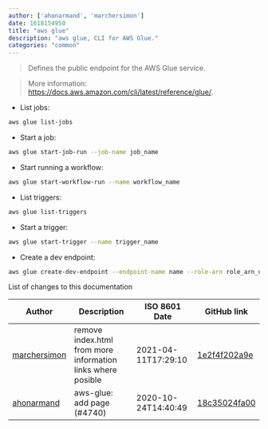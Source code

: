 ```yaml
---
author: ['ahonarmand', 'marchersimon']
date: 1618154950
title: "aws glue"
description: "aws glue, CLI for AWS Glue."
categories: "common"
---
```

> Defines the public endpoint for the AWS Glue service.

> More information: <https://docs.aws.amazon.com/cli/latest/reference/glue/>.

- List jobs:

```bash
aws glue list-jobs
```

- Start a job:

```bash
aws glue start-job-run --job-name job_name
```

- Start running a workflow:

```bash
aws glue start-workflow-run --name workflow_name
```

- List triggers:

```bash
aws glue list-triggers
```

- Start a trigger:

```bash
aws glue start-trigger --name trigger_name
```

- Create a dev endpoint:

```bash
aws glue create-dev-endpoint --endpoint-name name --role-arn role_arn_used_by_endpoint
```
List of changes to this documentation


Author | Description | ISO 8601 Date | GitHub link
------|-----|-----|-----
[marchersimon](mailto:marchersimon@zohomail.eu) | remove index.html from more information links where posible | 2021-04-11T17:29:10 | [1e2f4f202a9e](https://github.com/tldr-pages/tldr/commit/1e2f4f202a9e7827b670bd2db5d1cb776316df06)
[ahonarmand](mailto:72367678+ahonarmand@users.noreply.github.com) | aws-glue: add page (#4740) | 2020-10-24T14:40:49 | [18c35024fa00](https://github.com/tldr-pages/tldr/commit/18c35024fa007410d7b235ac66ee041f6493973c)

